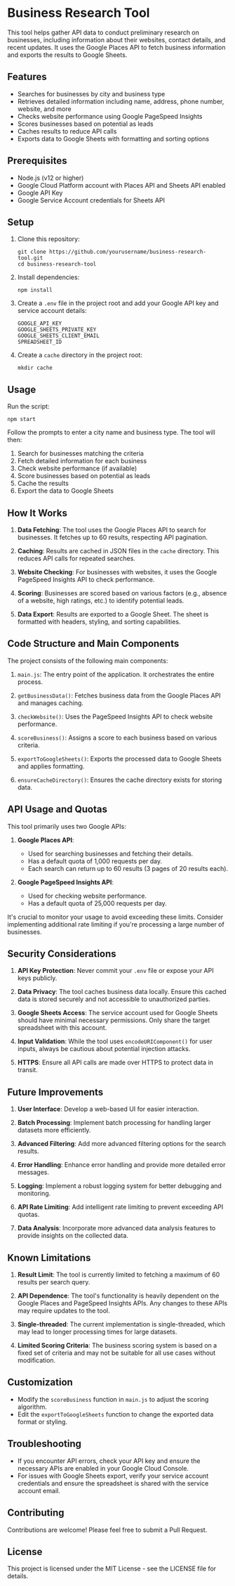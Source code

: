 # Business Research Tool

This tool helps gather API data to conduct preliminary research on businesses,
including information about their websites, contact details, and recent updates.
It uses the Google Places API to fetch business information and exports the
results to Google Sheets.

## Features

-   Searches for businesses by city and business type
-   Retrieves detailed information including name, address, phone number,
    website, and more
-   Checks website performance using Google PageSpeed Insights
-   Scores businesses based on potential as leads
-   Caches results to reduce API calls
-   Exports data to Google Sheets with formatting and sorting options

## Prerequisites

-   Node.js (v12 or higher)
-   Google Cloud Platform account with Places API and Sheets API enabled
-   Google API Key
-   Google Service Account credentials for Sheets API

## Setup

1. Clone this repository:

    ```
    git clone https://github.com/yourusername/business-research-tool.git
    cd business-research-tool
    ```

2. Install dependencies:

    ```
    npm install
    ```

3. Create a `.env` file in the project root and add your Google API key and
   service account details:

    ```
    GOOGLE_API_KEY
    GOOGLE_SHEETS_PRIVATE_KEY
    GOOGLE_SHEETS_CLIENT_EMAIL
    SPREADSHEET_ID
    ```

4. Create a `cache` directory in the project root:
    ```
    mkdir cache
    ```

## Usage

Run the script:

```
npm start
```

Follow the prompts to enter a city name and business type. The tool will then:

1. Search for businesses matching the criteria
2. Fetch detailed information for each business
3. Check website performance (if available)
4. Score businesses based on potential as leads
5. Cache the results
6. Export the data to Google Sheets

## How It Works

1. **Data Fetching**: The tool uses the Google Places API to search for
   businesses. It fetches up to 60 results, respecting API pagination.

2. **Caching**: Results are cached in JSON files in the `cache` directory. This
   reduces API calls for repeated searches.

3. **Website Checking**: For businesses with websites, it uses the Google
   PageSpeed Insights API to check performance.

4. **Scoring**: Businesses are scored based on various factors (e.g., absence of
   a website, high ratings, etc.) to identify potential leads.

5. **Data Export**: Results are exported to a Google Sheet. The sheet is
   formatted with headers, styling, and sorting capabilities.

## Code Structure and Main Components

The project consists of the following main components:

1. `main.js`: The entry point of the application. It orchestrates the entire
   process.

2. `getBusinessData()`: Fetches business data from the Google Places API and
   manages caching.

3. `checkWebsite()`: Uses the PageSpeed Insights API to check website
   performance.

4. `scoreBusiness()`: Assigns a score to each business based on various
   criteria.

5. `exportToGoogleSheets()`: Exports the processed data to Google Sheets and
   applies formatting.

6. `ensureCacheDirectory()`: Ensures the cache directory exists for storing
   data.

## API Usage and Quotas

This tool primarily uses two Google APIs:

1. **Google Places API**:

    - Used for searching businesses and fetching their details.
    - Has a default quota of 1,000 requests per day.
    - Each search can return up to 60 results (3 pages of 20 results each).

2. **Google PageSpeed Insights API**:
    - Used for checking website performance.
    - Has a default quota of 25,000 requests per day.

It's crucial to monitor your usage to avoid exceeding these limits. Consider
implementing additional rate limiting if you're processing a large number of
businesses.

## Security Considerations

1. **API Key Protection**: Never commit your `.env` file or expose your API keys
   publicly.

2. **Data Privacy**: The tool caches business data locally. Ensure this cached
   data is stored securely and not accessible to unauthorized parties.

3. **Google Sheets Access**: The service account used for Google Sheets should
   have minimal necessary permissions. Only share the target spreadsheet with
   this account.

4. **Input Validation**: While the tool uses `encodeURIComponent()` for user
   inputs, always be cautious about potential injection attacks.

5. **HTTPS**: Ensure all API calls are made over HTTPS to protect data in
   transit.

## Future Improvements

1. **User Interface**: Develop a web-based UI for easier interaction.

2. **Batch Processing**: Implement batch processing for handling larger datasets
   more efficiently.

3. **Advanced Filtering**: Add more advanced filtering options for the search
   results.

4. **Error Handling**: Enhance error handling and provide more detailed error
   messages.

5. **Logging**: Implement a robust logging system for better debugging and
   monitoring.

6. **API Rate Limiting**: Add intelligent rate limiting to prevent exceeding API
   quotas.

7. **Data Analysis**: Incorporate more advanced data analysis features to
   provide insights on the collected data.

## Known Limitations

1. **Result Limit**: The tool is currently limited to fetching a maximum of 60
   results per search query.

2. **API Dependence**: The tool's functionality is heavily dependent on the
   Google Places and PageSpeed Insights APIs. Any changes to these APIs may
   require updates to the tool.

3. **Single-threaded**: The current implementation is single-threaded, which may
   lead to longer processing times for large datasets.

4. **Limited Scoring Criteria**: The business scoring system is based on a fixed
   set of criteria and may not be suitable for all use cases without
   modification.

## Customization

-   Modify the `scoreBusiness` function in `main.js` to adjust the scoring
    algorithm.
-   Edit the `exportToGoogleSheets` function to change the exported data format
    or styling.

## Troubleshooting

-   If you encounter API errors, check your API key and ensure the necessary
    APIs are enabled in your Google Cloud Console.
-   For issues with Google Sheets export, verify your service account
    credentials and ensure the spreadsheet is shared with the service account
    email.

## Contributing

Contributions are welcome! Please feel free to submit a Pull Request.

## License

This project is licensed under the MIT License - see the LICENSE file for
details.
